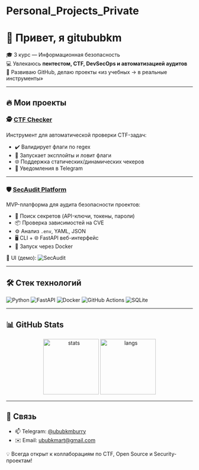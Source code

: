 # Personal_Projects_Private
# 👋 Привет, я gitububkm

🎓 3 курс — Информационная безопасность  
💻 Увлекаюсь **пентестом, CTF, DevSecOps и автоматизацией аудитов**  
🚀 Развиваю GitHub, делаю проекты «из учебных → в реальные инструменты»  

---

## 🔥 Мои проекты

### 🕵️ [CTF Checker](https://github.com/yourname/ctf-checker)
Инструмент для автоматической проверки CTF-задач:  
- ✔️ Валидирует флаги по regex  
- 🚀 Запускает эксплойты и ловит флаги  
- 🌐 Поддержка статических/динамических чекеров  
- 📣 Уведомления в Telegram  


---

### 🛡️ [SecAudit Platform](https://github.com/yourname/secaudit-platform)
MVP-платформа для аудита безопасности проектов:  
- 🔑 Поиск секретов (API-ключи, токены, пароли)  
- 📦 Проверка зависимостей на CVE  
- ⚙️ Анализ `.env`, YAML, JSON  
- 🖥 CLI + 🌐 FastAPI веб-интерфейс  
- 🐳 Запуск через Docker  

📸 UI (демо):
![SecAudit](https://via.placeholder.com/700x300?text=SecAudit+Web+UI)

---

## 🛠️ Стек технологий
![Python](https://img.shields.io/badge/-Python-3776AB?style=flat&logo=python&logoColor=white)
![FastAPI](https://img.shields.io/badge/-FastAPI-009688?style=flat&logo=fastapi&logoColor=white)
![Docker](https://img.shields.io/badge/-Docker-2496ED?style=flat&logo=docker&logoColor=white)
![GitHub Actions](https://img.shields.io/badge/-GitHub%20Actions-2088FF?style=flat&logo=github-actions&logoColor=white)
![SQLite](https://img.shields.io/badge/-SQLite-003B57?style=flat&logo=sqlite&logoColor=white)

---

## 📊 GitHub Stats

<p align="center">
  <img src="https://github-readme-stats.vercel.app/api?username=yourname&show_icons=true&theme=radical" alt="stats" height="150"/>
  <img src="https://github-readme-stats.vercel.app/api/top-langs/?username=yourname&layout=compact&theme=radical" alt="langs" height="150"/>
</p>

---

## 🤝 Связь
- 📫 Telegram: [@ububkmburry](https://t.me/ububkmburry)  
- ✉️ Email: ububkmart@gmail.com  

💡 Всегда открыт к коллаборациям по CTF, Open Source и Security-проектам!
